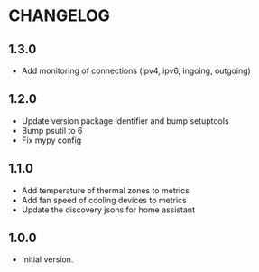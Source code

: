 # CHANGELOG

## 1.3.0

* Add monitoring of connections (ipv4, ipv6, ingoing, outgoing)

## 1.2.0

* Update version package identifier and bump setuptools
* Bump psutil to 6
* Fix mypy config

## 1.1.0

* Add temperature of thermal zones to metrics
* Add fan speed of cooling devices to metrics
* Update the discovery jsons for home assistant

## 1.0.0

* Initial version.
